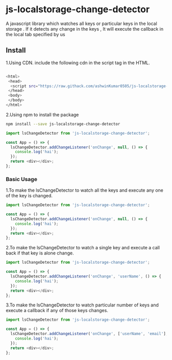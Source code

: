 # js-localstorage-change-detector

A javascript library which watches all keys or particular keys in the local storage . If it detects any change in the keys , It will execute the callback in the local tab specified by us

## Install

1.Using CDN. include the following cdn in the script tag in the HTML.

```bash

<html>
 <head>
  <script src="https://raw.githack.com/ashwinKumar0505/js-localstorage-change-detector/master/index.js" type="text/javascript"></script>
 </head>
 <body>
 </body>
</html>

```

2.Using npm to install the package

```bash
npm install --save js-localstorage-change-detector
```

```js
import lsChangeDetector from 'js-localstorage-change-detector';

const App = () => {
  lsChangeDetector.addChangeListener('onChange', null, () => {
    console.log('hai');
  });
  return <div></div>;
};
```

### Basic Usage

1.To make the lsChangeDetector to watch all the keys and execute any one of the key is changed.

```js
import lsChangeDetector from 'js-localstorage-change-detector';

const App = () => {
  lsChangeDetector.addChangeListener('onChange', null, () => {
    console.log('hai');
  });
  return <div></div>;
};
```

2.To make the lsChangeDetector to watch a single key and execute a call back if that key is alone change.

```js
import lsChangeDetector from 'js-localstorage-change-detector';

const App = () => {
  lsChangeDetector.addChangeListener('onChange', 'userName', () => {
    console.log('hai');
  });
  return <div></div>;
};
```

3.To make the lsChangeDetector to watch particular number of keys and execute a callback if any of those keys changes.

```js
import lsChangeDetector from 'js-localstorage-change-detector';

const App = () => {
  lsChangeDetector.addChangeListener('onChange', ['userName', 'email'], () => {
    console.log('hai');
  });
  return <div></div>;
};
```
